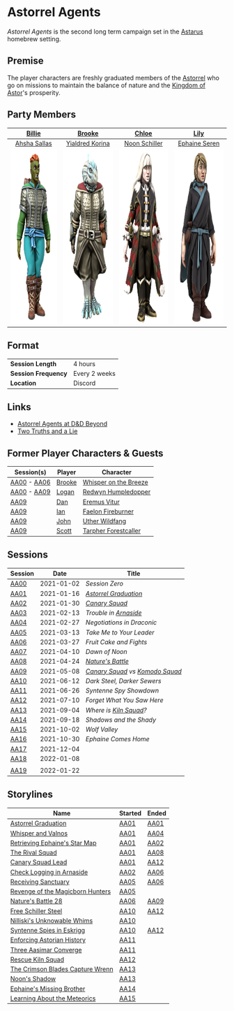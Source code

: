 # Astorrel Agents

*Astorrel Agents* is the second long term campaign set in the [Astarus](../planes/astarus.md) homebrew setting.

## Premise

The player characters are freshly graduated members of the [Astorrel](../organisations/astorrel/astorrel.md) who go on missions to maintain the balance of nature and the [Kingdom of Astor](../civilisations/kingdom-of-astor/kingdom-of-astor.md)'s prosperity.

## Party Members

| [Billie](../players/billie.md) | [Brooke](../players/brooke.md) | [Chloe](../players/chloe.md) | [Lily](../players/lily.md) |
|:---:|:---:|:---:|:---:|
| [Ahsha Sallas](../characters/ahsha-sallas.md) | [Yialdred Korina](../characters/yialdred-korina.md) | [Noon Schiller](../characters/noon-schiller.md) | [Ephaine Seren](../characters/ephaine-seren.md) |
| <img src="https://raw.githubusercontent.com/jesskelsall/astarus-images/main/characters/portraits/b0b553e82a907ff3.png" height="400" /> | <img src="https://raw.githubusercontent.com/jesskelsall/astarus-images/main/characters/portraits/3856f570c58374b4.png" height="400" /> | <img src="https://raw.githubusercontent.com/jesskelsall/astarus-images/main/characters/portraits/ec514d55f424de69.png" height="400" /> | <img src="https://raw.githubusercontent.com/jesskelsall/astarus-images/main/characters/portraits/3840bf1d6c005683.png" height="400" /> |

## Format

|||
|---|---|
| **Session Length** | 4 hours |
| **Session Frequency** | Every 2 weeks |
| **Location** | Discord |

## Links

- [Astorrel Agents at D&D Beyond](https://www.dndbeyond.com/campaigns/1620558)
- [Two Truths and a Lie](../mechanics/roleplay/two-truths-and-a-lie.md)

## Former Player Characters & Guests

| Session(s) | Player | Character |
| --- | --- | --- |
| [AA00](../sessions/AA00.md) - [AA06](../sessions/AA06.md) | [Brooke](../players/brooke.md) | [Whisper on the Breeze](../characters/whisper-on-the-breeze.md) |
| [AA00](../sessions/AA00.md) - [AA09](../sessions/AA09.md) | [Logan](../players/logan.md) | [Redwyn Humpledopper](../characters/redwyn-humpledopper.md) |
| [AA09](../sessions/AA09.md) | [Dan](../players/dan.md) | [Eremus Vitur](../characters/eremus-vitur.md) |
| [AA09](../sessions/AA09.md) | [Ian](../players/ian.md) | [Faelon Fireburner](../characters/faelon-fireburner.md) |
| [AA09](../sessions/AA09.md) | [John](../players/john.md) | [Uther Wildfang](../characters/uther-wildfang.md) |
| [AA09](../sessions/AA09.md) | [Scott](../players/scott.md) | [Tarpher Forestcaller](../characters/tarpher-forestcaller.md) |

## Sessions

| Session | Date | Title |
|---| --- | --- |
| [AA00](../sessions/AA00.md) | 2021-01-02 | *Session Zero* |
| [AA01](../sessions/AA01.md) | 2021-01-16 | *[Astorrel Graduation](../storylines/ended/astorrel-graduation.md)* |
| [AA02](../sessions/AA02.md) | 2021-01-30 | *[Canary Squad](../organisations/astorrel/squads/canary-squad.md)* |
| [AA03](../sessions/AA03.md) | 2021-02-13 | *Trouble in [Arnaside](../places/villages/arnaside.md)* |
| [AA04](../sessions/AA04.md) | 2021-02-27 | *Negotiations in Draconic* |
| [AA05](../sessions/AA05.md) | 2021-03-13 | *Take Me to Your Leader* |
| [AA06](../sessions/AA06.md) | 2021-03-27 | *Fruit Cake and Fights* |
| [AA07](../sessions/AA07.md) | 2021-04-10 | *Dawn of Noon* |
| [AA08](../sessions/AA08.md) | 2021-04-24 | *[Nature's Battle](../mechanics/roleplay/natures-battle.md)* |
| [AA09](../sessions/AA09.md) | 2021-05-08 | *[Canary Squad](../organisations/astorrel/squads/canary-squad.md) vs [Komodo Squad](../organisations/astorrel/squads/komodo-squad.md)* |
| [AA10](../sessions/AA10.md) | 2021-06-12 | *Dark Steel, Darker Sewers* |
| [AA11](../sessions/AA11.md) | 2021-06-26 | *Syntenne Spy Showdown* |
| [AA12](../sessions/AA12.md) | 2021-07-10 | *Forget What You Saw Here* |
| [AA13](../sessions/AA13.md) | 2021-09-04 | *Where is [Kiln Squad](../organisations/astorrel/squads/kiln-squad.md)?* |
| [AA14](../sessions/AA14.md) | 2021-09-18 | *Shadows and the Shady* |
| [AA15](../sessions/AA15.md) | 2021-10-02 | *Wolf Valley* |
| [AA16](../sessions/AA16.md) | 2021-10-30 | *Ephaine Comes Home* |
| [AA17](../sessions/AA17.md) | 2021-12-04 | |
| [AA18](../sessions/AA18.md) | 2022-01-08 | |
||
| [AA19](../sessions/AA19.md) | 2022-01-22 | |

## Storylines

| Name | Started | Ended |
| --- | --- | --- |
| [Astorrel Graduation](../storylines/ended/astorrel-graduation.md) | [AA01](../sessions/AA01.md) | [AA01](../sessions/AA01.md) |
| [Whisper and Valnos](../storylines/ended/whisper-and-valnos.md) | [AA01](../sessions/AA01.md) | [AA04](../sessions/AA04.md) |
| [Retrieving Ephaine's Star Map](../storylines/ended/retrieving-ephaines-star-map.md) | [AA01](../sessions/AA01.md) | [AA02](../sessions/AA02.md) |
| [The Rival Squad](../storylines/ended/the-rival-squad.md) | [AA01](../sessions/AA01.md) | [AA08](../sessions/AA08.md) |
| [Canary Squad Lead](../storylines/ended/canary-squad-lead.md) | [AA01](../sessions/AA01.md) | [AA12](../sessions/AA12.md) |
| [Check Logging in Arnaside](../storylines/ended/check-logging-in-arnaside.md) | [AA02](../sessions/AA02.md) | [AA06](../sessions/AA06.md) |
| [Receiving Sanctuary](../storylines/ended/receiving-sanctuary.md) | [AA05](../sessions/AA05.md) | [AA06](../sessions/AA06.md) |
| [Revenge of the Magicborn Hunters](../storylines/revenge-of-the-magicborn-hunters.md) | [AA05](../sessions/AA05.md) | |
| [Nature's Battle 28](../storylines/ended/natures-battle-28.md) | [AA06](../sessions/AA06.md) | [AA09](../sessions/AA09.md) |
| [Free Schiller Steel](../storylines/ended/free-schiller-steel.md) | [AA10](../sessions/AA10.md) | [AA12](../sessions/AA12.md) |
| [Nilliski's Unknowable Whims](../storylines/nilliskis-unknowable-whims.md) | [AA10](../sessions/AA10.md) | |
| [Syntenne Spies in Eskrigg](../storylines/ended/syntenne-spies-in-eskrigg.md) | [AA10](../sessions/AA10.md) | [AA12](../sessions/AA12.md) |
| [Enforcing Astorian History](../storylines/enforcing-astorian-history.md) | [AA11](../sessions/AA11.md) | |
| [Three Aasimar Converge](../storylines/ended/three-aasimar-converge.md) | [AA11](../sessions/AA11.md) | |
| [Rescue Kiln Squad](../storylines/rescue-kiln-squad.md) | [AA12](../sessions/AA12.md) | |
| [The Crimson Blades Capture Wrenn](../storylines/the-crimson-blades-capture-wrenn.md) | [AA13](../sessions/AA13.md) | |
| [Noon's Shadow](../storylines/noons-shadow.md) | [AA13](../sessions/AA13.md) | |
| [Ephaine's Missing Brother](../storylines/ephaines-missing-brother.md) | [AA14](../sessions/AA14.md) | |
| [Learning About the Meteorics](../storylines/learning-about-the-meteorics.md) | [AA15](../sessions/AA15.md) | |
